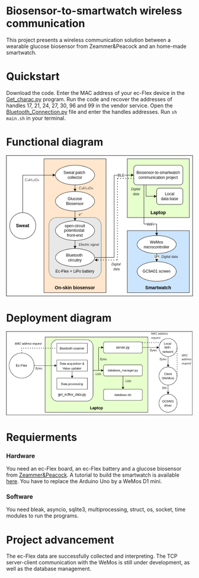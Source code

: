 # Biosensor-to-smartwatch wireless communication
This project presents a wireless communication solution between a wearable glucose biosensor from Zeammer&Peacock and an home-made smartwatch.

# Quickstart

Download the code. Enter the MAC address of your ec-Flex device in the [Get_charac.py](https://github.com/DeVinci-Innovation-Center/Smartwatch/blob/main/Get_charac.py) program. Run the code and recover the addresses of handles 17, 21, 24, 27, 30, 96 and 99 in the vendor service. Open the [Bluetooth_Connection.py](https://github.com/DeVinci-Innovation-Center/Smartwatch/blob/main/Bluetooth_Connection.py) file and enter the handles addresses.
Run ```sh main.sh``` in your terminal.

# Functional diagram

<p align="center">
  <img src=https://github.com/DeVinci-Innovation-Center/Biosensor-to-smartwatch_wireless_communication/blob/main/images/functional_diagram.png?raw=true "Functional diagram">
</p>

# Deployment diagram

<p align="center">
  <img src=https://github.com/DeVinci-Innovation-Center/Biosensor-to-smartwatch_wireless_communication/blob/main/images/deployment_diagram.png?raw=true "Demployment diagram">
</p>

# Requierments

### Hardware
You need an ec-Flex board, an ec-Flex battery and a glucose biosensor from [Zeammer&Peacock](https://www.zimmerpeacocktech.com/products/). A tutorial to build the smartwatch is available [here](https://dvic.devinci.fr/tutorial/smartwatch). You have to replace the Arduino Uno by a WeMos D1 mini. 

### Software
You need bleak, asyncio, sqlite3, multiprocessing, struct, os, socket, time modules to run the programs.

# Project advancement
The ec-Flex data are successfully collected and interpreting. The TCP server-client communication with the WeMos is still under development, as well as the database management.

